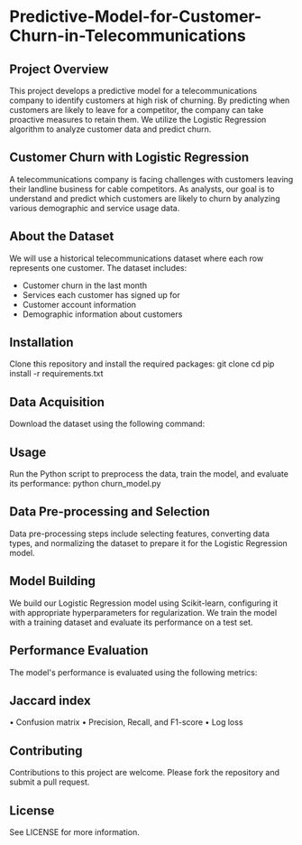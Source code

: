 # Predictive-Model-for-Customer-Churn-in-Telecommunications
## Project Overview
This project develops a predictive model for a telecommunications company to identify customers at high risk of churning. By predicting when customers are likely to leave for a competitor, the company can take proactive measures to retain them. We utilize the Logistic Regression algorithm to analyze customer data and predict churn.

## Customer Churn with Logistic Regression
A telecommunications company is facing challenges with customers leaving their landline business for cable competitors. As analysts, our goal is to understand and predict which customers are likely to churn by analyzing various demographic and service usage data.

## About the Dataset
We will use a historical telecommunications dataset where each row represents one customer. The dataset includes:
- Customer churn in the last month
- Services each customer has signed up for
- Customer account information
- Demographic information about customers

## Installation
Clone this repository and install the required packages:
git clone <repository-url>
cd <repository-directory>
pip install -r requirements.txt

## Data Acquisition
Download the dataset using the following command:

## Usage
Run the Python script to preprocess the data, train the model, and evaluate its performance:
python churn_model.py

## Data Pre-processing and Selection
Data pre-processing steps include selecting features, converting data types, and normalizing the dataset to prepare it for the Logistic Regression model.

## Model Building
We build our Logistic Regression model using Scikit-learn, configuring it with appropriate hyperparameters for regularization. We train the model with a training dataset and evaluate its performance on a test set.

## Performance Evaluation
The model's performance is evaluated using the following metrics:

##	Jaccard index
•	Confusion matrix
•	Precision, Recall, and F1-score
•	Log loss

## Contributing
Contributions to this project are welcome. Please fork the repository and submit a pull request.

## License
 See LICENSE for more information.

